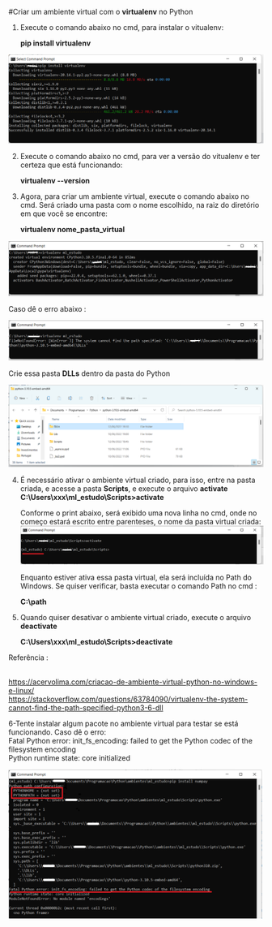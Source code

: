 #Criar um ambiente virtual com o **virtualenv** no Python
1. Execute o comando abaixo no cmd, para instalar o vitualenv:<p>
**pip install virtualenv**
 <img src="/image/image06.png">
    
2. Execute o comando abaixo no cmd, para ver a versão do vitualenv e ter certeza que está funcionando:<p>
**virtualenv --version**

3. Agora, para criar um ambiente virtual, execute o comando abaixo no cmd. Será criado uma pasta com o nome escolhido, na raiz do diretório em que você se encontre:<p>
**virtualenv nome_pasta_virtual**
<img src="/image/image07.png">

Caso dê o erro abaixo :<p>
<img src="/image/image08.png">

Crie essa pasta **DLLs** dentro da pasta do Python<p>
<img src="/image/image09.png">

4. É necessário ativar o ambiente virtual criado, para isso, entre na pasta criada, e acesse a pasta **Scripts**, e execute o arquivo **activate**
    **C:\Users\xxx\ml_estudo\Scripts>activate**
   
    Conforme o print abaixo, será exibido uma nova linha no cmd, onde no começo estará escrito entre parenteses, o nome da pasta virtual criada:
    <img src="/image/image10.png">

    Enquanto estiver ativa essa pasta virtual, ela será incluída no Path do Windows. Se quiser verificar, basta executar o comando Path no cmd :<p>
    **C:\path**
    
5. Quando quiser desativar o ambiente virtual criado, execute o arquivo **deactivate**<p>
    **C:\Users\xxx\ml_estudo\Scripts>deactivate**    
    
  Referência :<p>  
  https://acervolima.com/criacao-de-ambiente-virtual-python-no-windows-e-linux/<br>
  https://stackoverflow.com/questions/63784090/virtualenv-the-system-cannot-find-the-path-specified-python3-6-dll

6-Tente instalar algum pacote no ambiente virtual para testar se está funcionando. Caso dê o erro:<br>
Fatal Python error: init_fs_encoding: failed to get the Python codec of the filesystem encoding<br>
Python runtime state: core initialized<br>
    
<img src="/image/image11.png">
